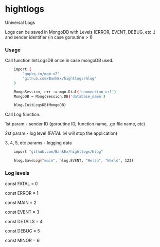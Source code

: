 # hightlogs
Universal Logs

Logs can be saved in MongoDB with Levels (ERROR, EVENT, DEBUG, etc..)
and sender identifier (in case goroutine > 1)


### Usage

Call function InitLogsDB once in case mongoDB used.

```bash
    import (
        "gopkg.in/mgo.v2"
        "github.com/BankEx/hightlogs/hlog"
    )

    MongoSession, err := mgo.Dial('connection_url')
	MongoDB = MongoSession.DB('database_name')

    hlog.InitLogsDB(MongoDB)
```

Call Log function.

1st param - sender ID (goroutine ID, function name, .go file name, etc)

2st param - log level (FATAL lvl will stop the application)

3, 4, 5, etc params - logging data


```bash
    import "github.com/BankEx/hightlogs/hlog"

    hlog.SaveLog("main", hlog.EVENT, "Hello", "World", 123)
```

### Log levels

const FATAL = 0

const ERROR = 1

const MAIN = 2

const EVENT = 3

const DETAILS = 4

const DEBUG = 5

const MINOR = 6

